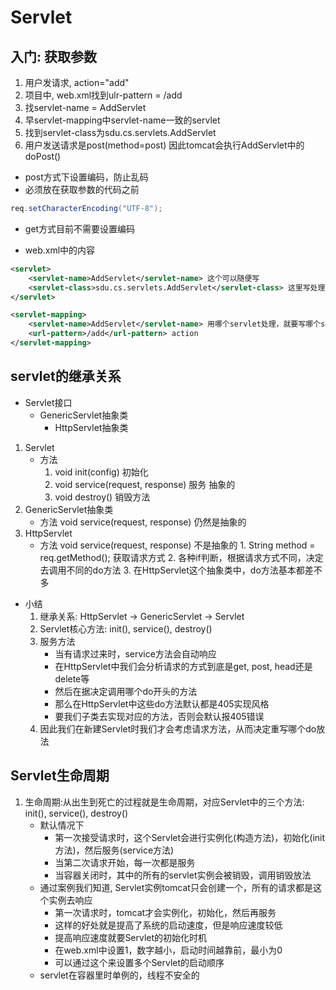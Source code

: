 # Servlet
## 入门: 获取参数
1. 用户发请求, action="add"
2. 项目中, web.xml找到ulr-pattern = /add
3. 找servlet-name = AddServlet
4. 早servlet-mapping中servlet-name一致的servlet
5. 找到servlet-class为sdu.cs.servlets.AddServlet
6. 用户发送请求是post(method=post) 因此tomcat会执行AddServlet中的doPost()

* post方式下设置编码，防止乱码
* 必须放在获取参数的代码之前
```java
req.setCharacterEncoding("UTF-8");
```
* get方式目前不需要设置编码

* web.xml中的内容
```xml
<servlet>
    <servlet-name>AddServlet</servlet-name> 这个可以随便写
    <servlet-class>sdu.cs.servlets.AddServlet</servlet-class> 这里写处理/add的Servlet代码
</servlet>
```
```xml
<servlet-mapping>
    <servlet-name>AddServlet</servlet-name> 用哪个servlet处理，就要写哪个servlet的servlet-name一致
    <url-pattern>/add</url-pattern> action
</servlet-mapping>
```

## servlet的继承关系
- Servlet接口
    - GenericServlet抽象类
        - HttpServlet抽象类
1. Servlet
    - 方法
        1. void init(config) 初始化
        2. void service(request, response) 服务 抽象的
        3. void destroy() 销毁方法
2. GenericServlet抽象类
    - 方法
        void service(request, response) 仍然是抽象的
3. HttpServlet
    - 方法
        void service(request, response) 不是抽象的
            1. String method = req.getMethod(); 获取请求方式
            2. 各种if判断，根据请求方式不同，决定去调用不同的do方法
            3. 在HttpServlet这个抽象类中，do方法基本都差不多
- 小结
    1. 继承关系: HttpServlet -> GenericServlet -> Servlet
    2. Servlet核心方法: init(), service(), destroy()
    3. 服务方法
        * 当有请求过来时，service方法会自动响应
        * 在HttpServlet中我们会分析请求的方式到底是get, post, head还是delete等
        * 然后在据决定调用哪个do开头的方法
        * 那么在HttpServlet中这些do方法默认都是405实现风格
        * 要我们子类去实现对应的方法，否则会默认报405错误
    4. 因此我们在新建Servlet时我们才会考虑请求方法，从而决定重写哪个do放法


## Servlet生命周期
1. 生命周期:从出生到死亡的过程就是生命周期，对应Servlet中的三个方法: init(), service(), destroy()
    * 默认情况下
        * 第一次接受请求时，这个Servlet会进行实例化(构造方法)，初始化(init方法)，然后服务(service方法)
        * 当第二次请求开始，每一次都是服务
        * 当容器关闭时，其中的所有的servlet实例会被销毁，调用销毁放法
    * 通过案例我们知道, Servlet实例tomcat只会创建一个，所有的请求都是这个实例去响应
        * 第一次请求时，tomcat才会实例化，初始化，然后再服务
        * 这样的好处就是提高了系统的启动速度，但是响应速度较低
        * 提高响应速度就要Servlet的初始化时机
        * 在web.xml中设置<load-on-startup>1</load-on-startup>，数字越小，启动时间越靠前，最小为0
        * 可以通过这个来设置多个Servlet的启动顺序
    * servlet在容器里时单例的，线程不安全的
    

        